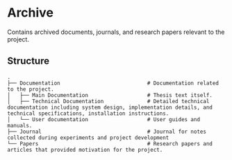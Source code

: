 # Archive

Contains archived documents, journals, and research papers relevant to the project.

## Structure
```
.
├── Documentation                            # Documentation related to the project.
│   ├── Main Documentation                   # Thesis text itself.
│   ├── Technical Documentation              # Detailed technical documentation including system design, implementation details, and technical specifications, installation instructions.
│   └── User documentation                   # User guides and manuals.
├── Journal                                  # Journal for notes collected during experiments and project development
└── Papers                                   # Research papers and articles that provided motivation for the project.
```
